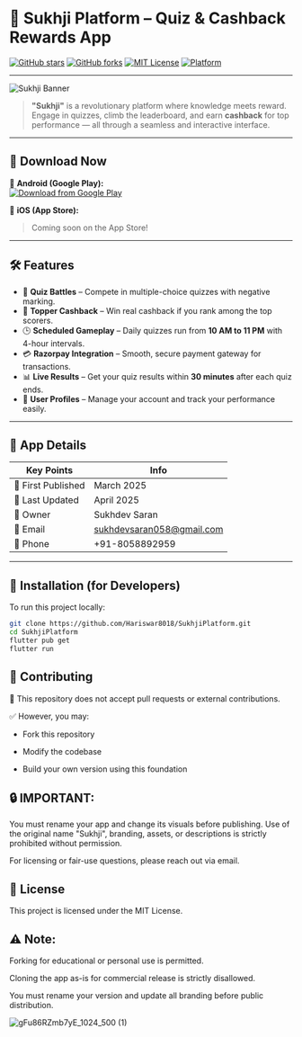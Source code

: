 # 🧠 Sukhji Platform – Quiz & Cashback Rewards App

[![GitHub stars](https://img.shields.io/github/stars/Hariswar8018/Sukhji-Platform?style=flat-square)](https://github.com/Hariswar8018/SukhjiPlatform/stargazers)
[![GitHub forks](https://img.shields.io/github/forks/Hariswar8018/Sukhji-Platform?style=flat-square)](https://github.com/Hariswar8018/SukhjiPlatform/network/members)
[![MIT License](https://img.shields.io/github/license/Hariswar8018/Sukhji-Platform?style=flat-square)](LICENSE)
[![Platform](https://img.shields.io/badge/Platform-Flutter-blue?style=flat-square)](https://flutter.dev)

---


![Sukhji Banner](https://github.com/user-attachments/assets/a8fe2d03-8764-47ae-87b2-e5f9f428742d)

> **"Sukhji"** is a revolutionary platform where knowledge meets reward. Engage in quizzes, climb the leaderboard, and earn **cashback** for top performance — all through a seamless and interactive interface.

---

## 🔗 Download Now

📱 **Android (Google Play):**  
[![Download from Google Play](https://img.shields.io/badge/Download-PlayStore-blue?logo=google-play&style=for-the-badge)](https://play.google.com/store/apps/details?id=com.starwish.mandla_local)

🍏 **iOS (App Store):**  
> Coming soon on the App Store!

---

## 🛠️ Features

- 🧠 **Quiz Battles** – Compete in multiple-choice quizzes with negative marking.
- 💸 **Topper Cashback** – Win real cashback if you rank among the top scorers.
- 🕒 **Scheduled Gameplay** – Daily quizzes run from **10 AM to 11 PM** with 4-hour intervals.
- 💳 **Razorpay Integration** – Smooth, secure payment gateway for transactions.
- 📊 **Live Results** – Get your quiz results within **30 minutes** after each quiz ends.
- 👤 **User Profiles** – Manage your account and track your performance easily.

---

## 🧩 App Details

| Key Points | Info |
|------------|------|
| 📆 First Published | March 2025 |
| 📅 Last Updated | April 2025 |
| 👤 Owner | Sukhdev Saran |
| 📧 Email | [sukhdevsaran058@gmail.com](mailto:sukhdevsaran058@gmail.com) |
| 📱 Phone | +91-8058892959 |

---

## 🚀 Installation (for Developers)

To run this project locally:

```bash
git clone https://github.com/Hariswar8018/SukhjiPlatform.git
cd SukhjiPlatform
flutter pub get
flutter run
```
## 🤝 Contributing
🚫 This repository does not accept pull requests or external contributions.

✅ However, you may:

* Fork this repository

* Modify the codebase

* Build your own version using this foundation

## 🔒 IMPORTANT:
You must rename your app and change its visuals before publishing.
Use of the original name "Sukhji", branding, assets, or descriptions is strictly prohibited without permission.

For licensing or fair-use questions, please reach out via email.

## 📜 License
This project is licensed under the MIT License.

## ⚠️ Note:

Forking for educational or personal use is permitted.

Cloning the app as-is for commercial release is strictly disallowed.

You must rename your version and update all branding before public distribution.

![gFu86RZmb7yE_1024_500 (1)](https://github.com/user-attachments/assets/5d14b69a-e318-4040-882f-5f28ff4d22e3)

